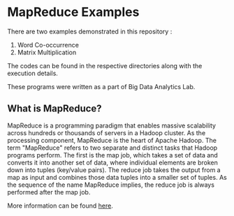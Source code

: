 # MapReduce Examples
There are two examples demonstrated in this repository :
1. Word Co-occurrence
2. Matrix Multiplication

The codes can be found in the respective directories along with the execution details.

These programs were written as a part of Big Data Analytics Lab.


## What is MapReduce?
MapReduce is a programming paradigm that enables massive scalability across hundreds or thousands of servers in a Hadoop cluster. As the processing component, MapReduce is the heart of Apache Hadoop. The term "MapReduce" refers to two separate and distinct tasks that Hadoop programs perform. The first is the map job, which takes a set of data and converts it into another set of data, where individual elements are broken down into tuples (key/value pairs).
The reduce job takes the output from a map as input and combines those data tuples into a smaller set of tuples. As the sequence of the name MapReduce implies, the reduce job is always performed after the map job.


More information can be found <a href="https://data-flair.training/blogs/hadoop-mapreduce-tutorial/">here</a>.

